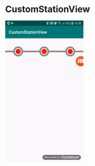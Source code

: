 # CustomStationView

<img src="https://github.com/yenenahmet/CustomStationView/blob/master/app/src/main/res/mipmap-hdpi/ezgif.com-resize(2).gif" height="450" width="250">
